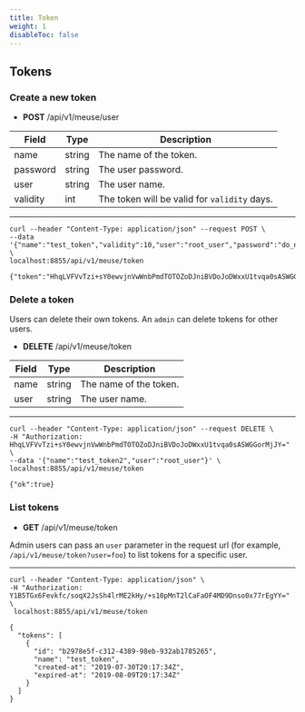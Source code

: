 ```yaml
---
title: Token
weight: 1
disableToc: false
---
```


## Tokens

### Create a new token

- **POST** /api/v1/meuse/user

| Field | Type | Description |
| ------ | ----------- | ----------- |
| name    | string | The name of the token. |
| password | string | The user password. |
| user    | string | The user name. |
| validity | int | The token will be valid for `validity` days. |

---

```
curl --header "Content-Type: application/json" --request POST \
--data '{"name":"test_token","validity":10,"user":"root_user","password":"do_not_use_this_password"}' \
localhost:8855/api/v1/meuse/token

{"token":"HhqLVFVvTzi+sY0ewvjnVwWnbPmdTOTOZoDJniBVDoJoDWxxU1tvqa0sASWGGorMjJY="}
```

### Delete a token

Users can delete their own tokens. An `admin` can delete tokens for other users.

- **DELETE** /api/v1/meuse/token

| Field | Type | Description |
| ------ | ----------- | ----------- |
| name    | string | The name of the token. |
| user    | string | The user name. |

---

```
curl --header "Content-Type: application/json" --request DELETE \
-H "Authorization: HhqLVFVvTzi+sY0ewvjnVwWnbPmdTOTOZoDJniBVDoJoDWxxU1tvqa0sASWGGorMjJY=" \
--data '{"name":"test_token2","user":"root_user"}' \
localhost:8855/api/v1/meuse/token

{"ok":true}
```

### List tokens

- **GET** /api/v1/meuse/token

Admin users can pass an `user` parameter in the request url (for example, `/api/v1/meuse/token?user=foo`) to list tokens for a specific user.

---

```
curl --header "Content-Type: application/json" \
-H "Authorization: Y1B5TGx6Fevkfc/soqX2JsSh4lrME2kHy/+s10pMnT2lCaFaOF4MD9Dnso0x77rEgYY=" \
 localhost:8855/api/v1/meuse/token

{
  "tokens": [
    {
      "id": "b2978e5f-c312-4389-98eb-932ab1785265",
      "name": "test_token",
      "created-at": "2019-07-30T20:17:34Z",
      "expired-at": "2019-08-09T20:17:34Z"
    }
  ]
}
```
